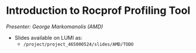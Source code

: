 # Introduction to Rocprof Profiling Tool

*Presenter: George Markomanolis (AMD)*

-   Slides available on LUMI as:
    -   `/project/project_465000524/slides/AMD/TODO`
